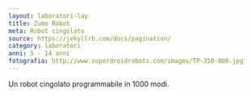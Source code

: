 ```yaml
---
layout: laboratori-lay
title: Zumo Robot
meta: Robot cingolato
source: https://jekyllrb.com/docs/pagination/
category: laboratori
anni: 5 - 14 anni
fotografia: http://www.superdroidrobots.com/images/TP-350-000.jpg
---
```

Un robot cingolato programmabile in 1000 modi.
